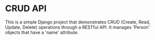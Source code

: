 # CRUD API 
This is a simple Django project that demonstrates CRUD (Create, Read, Update, Delete) operations through a RESTful API. It manages 'Person' objects that have a 'name' attribute.
